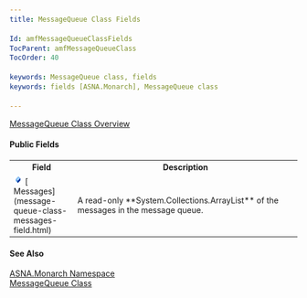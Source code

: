 ```yaml
---
title: MessageQueue Class Fields

Id: amfMessageQueueClassFields
TocParent: amfMessageQueueClass
TocOrder: 40

keywords: MessageQueue class, fields
keywords: fields [ASNA.Monarch], MessageQueue class

---
```


[ MessageQueue Class Overview](message-queue-class.html) 

#### Public Fields
<table class="mytable" cellspacing="0" cellpadding="4" width="90%">
          <colgroup>
            <col width="20%" />
            <col width="70%" />
          </colgroup>
          <tr>
            <th>Field</th>
            <th>Description</th>
          </tr>
          <tr>
            <td><img height="16" alt="public field" src="images/field.bmp" width="16" border="0" />
              [
              Messages](message-queue-class-messages-field.html)
            </td>
            <td>A read-only 
 **System.Collections.ArrayList**  of the
            messages in the message queue.</td>
          </tr>
</table>

#### See Also
[ASNA.Monarch Namespace](monarch-namespace.html) <br /> [MessageQueue Class](message-queue-class.html)
